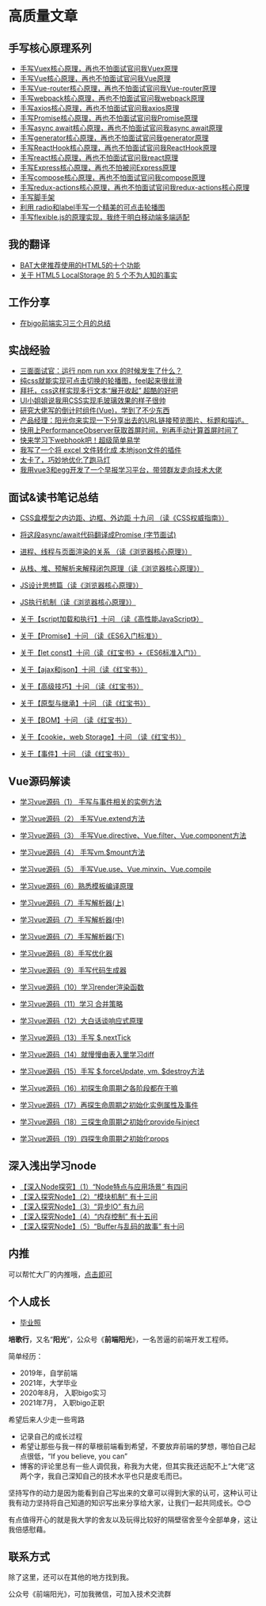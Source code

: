 # 高质量文章

## 手写核心原理系列

- [手写Vuex核心原理，再也不怕面试官问我Vuex原理](https://github.com/Sunny-lucking/howToBuildMyVuex)
- [手写Vue核心原理，再也不怕面试官问我Vue原理](https://github.com/Sunny-lucking/myvue)
- [手写Vue-router核心原理，再也不怕面试官问我Vue-router原理](https://github.com/Sunny-lucking/howToBuildMyVueRouter)
- [手写webpack核心原理，再也不怕面试官问我webpack原理](https://github.com/Sunny-lucking/howToBuildMyWebpack/blob/master/README.md)
- [手写axios核心原理，再也不怕面试官问我axios原理](https://github.com/Sunny-lucking/howToBuildMyAxios)
- [手写Promise核心原理，再也不怕面试官问我Promise原理](https://github.com/Sunny-lucking/howToBuildMyPromise)
- [手写async await核心原理，再也不怕面试官问我async await原理](https://github.com/Sunny-lucking/blog/issues/48)
- [手写generator核心原理，再也不怕面试官问我generator原理](https://github.com/Sunny-lucking/interview/issues/6)
- [手写ReactHook核心原理，再也不怕面试官问我ReactHook原理](https://github.com/Sunny-lucking/HowToBuildMyReactHook)
- [手写react核心原理，再也不怕面试官问我react原理](https://github.com/Sunny-lucking/howToBuildMyReact)
- [手写Express核心原理，再也不怕被问Express原理](https://github.com/Sunny-lucking/HowToBuildMyExpress)
- [手写compose核心原理，再也不怕面试官问我compose原理](https://github.com/Sunny-lucking/interview/issues/10)
- [手写redux-actions核心原理，再也不怕面试官问我redux-actions核心原理](https://github.com/Sunny-lucking/interview/issues/11)
- [手写脚手架](https://github.com/Sunny-lucking/pgx-cli)
- [利用 radio和label手写一个精美的可点击轮播图](https://github.com/Sunny-lucking/howToBuiMySwiper)
- [手写flexible.js的原理实现，我终于明白移动端多端适配](https://github.com/Sunny-lucking/blog/issues/46)


## 我的翻译
- [BAT大佬推荐使用的HTML5的十个功能](https://github.com/Sunny-lucking/interview/issues/14)
- [关于 HTML5 LocalStorage 的 5 个不为人知的事实](https://github.com/Sunny-lucking/interview/issues/13)

## 工作分享
- [在bigo前端实习三个月的总结](https://github.com/Sunny-lucking/interview/issues/20)

## 实战经验
- [三面面试官：运行 npm run xxx 的时候发生了什么？](https://github.com/Sunny-lucking/blog/issues/43)
- [纯css就能实现可点击切换的轮播图，feel起来很丝滑](https://github.com/Sunny-lucking/blog/issues/44)
- [拜托，css这样实现多行文本“展开收起” 超酷的好吧](https://github.com/Sunny-lucking/interview/issues/18)
- [UI小姐姐说我用CSS实现毛玻璃效果的样子很帅](https://github.com/Sunny-lucking/interview/issues/17)
- [研究大佬写的倒计时组件(Vue)，学到了不少东西](https://github.com/Sunny-lucking/interview/issues/19)
- [产品经理：阳光你来实现一下分享出去的URL链接预览图片、标题和描述。](https://github.com/Sunny-lucking/interview/issues/16)
- [快用上PerformanceObserver获取首屏时间，别再手动计算首屏时间了](https://github.com/Sunny-lucking/interview/issues/15)
- [快来学习下webhook吧！超级简单易学](https://github.com/Sunny-lucking/blog/issues/41)
- [我写了一个将 excel 文件转化成 本地json文件的插件](https://github.com/Sunny-lucking/HowToBuildMyExcelTobeJson/blob/main/README.md)
- [太卡了，巧妙地优化了跑马灯](https://github.com/Sunny-lucking/blog/issues/45)
- [我用vue3和egg开发了一个早报学习平台，带领群友走向技术大佬](https://github.com/Sunny-lucking/morning-news)

## 面试&读书笔记总结
- [CSS盒模型之内边距、边框、外边距 十九问 （读《CSS权威指南》）](https://github.com/Sunny-lucking/interview/issues/21)
- [将这段async/await代码翻译成Promise (字节面试)](https://github.com/Sunny-lucking/blog/issues/47)
- [进程、线程与页面渲染的关系 （读《浏览器核心原理》）](https://github.com/Sunny-lucking/interview/issues/22)
- [从栈、堆、预解析来解释闭包原理（读《浏览器核心原理》）](https://github.com/Sunny-lucking/interview/issues/23)
- [JS设计思想篇（读《浏览器核心原理》）](https://github.com/Sunny-lucking/interview/issues/24)
- [JS执行机制（读《浏览器核心原理》）](https://github.com/Sunny-lucking/interview/issues/25)

- [关于【script加载和执行】十问 （读《高性能JavaScript》）](https://github.com/Sunny-lucking/interview/issues/29)

- [关于【Promise】十问 （读《ES6入门标准》）](https://github.com/Sunny-lucking/interview/issues/32)

- [关于【let const】十问（读《红宝书》+《ES6标准入门》）](https://github.com/Sunny-lucking/interview/issues/26)
- [关于【ajax和json】十问（读《红宝书》）](https://github.com/Sunny-lucking/interview/issues/27)
- [关于【高级技巧】十问 （读《红宝书》）](https://github.com/Sunny-lucking/interview/issues/28)
- [关于【原型与继承】十问 （读《红宝书》）](https://github.com/Sunny-lucking/interview/issues/30)
- [关于【BOM】十问 （读《红宝书》）](https://github.com/Sunny-lucking/interview/issues/31)
- [关于【cookie，web Storage】十问 （读《红宝书》）](https://github.com/Sunny-lucking/interview/issues/33)
- [关于【事件】十问 （读《红宝书》）](https://github.com/Sunny-lucking/interview/issues/34)


## Vue源码解读
- [学习vue源码（1） 手写与事件相关的实例方法](https://mp.weixin.qq.com/s?__biz=MzU5NDM5MDg1Mw%3D%3D&chksm=fe00be50c9773746af0f38a81d596ba964cb773de25c8c43478ca4eda982649bd204cfee6aa0&idx=1&lang=zh_CN&mid=2247484538&scene=21&sn=636c4998e0e889f523c530b794bab224&token=1754964428#wechat_redirect)

- [学习vue源码（2） 手写Vue.extend方法](https://mp.weixin.qq.com/s?__biz=MzU5NDM5MDg1Mw%3D%3D&chksm=fe00bff7c97736e1d494422bcfba40c93042d45c5a78508adcf149f4b802e2aa418b2997bfa1&idx=3&lang=zh_CN&mid=2247484893&scene=21&sn=c075a24e91638d48ee88cad4c400c5d2&token=1754964428#wechat_redirect)

- [学习vue源码（3） 手写Vue.directive、Vue.filter、Vue.component方法](https://mp.weixin.qq.com/s?__biz=MzU5NDM5MDg1Mw%3D%3D&chksm=fe00bed3c97737c525ce63217232492abe9099ca40e8d04112a42e001d5a4d17fc7b95211852&idx=2&lang=zh_CN&mid=2247484665&scene=21&sn=5b81ddc051b162580bf66479f67e3763&token=1754964428#wechat_redirect)

- [学习vue源码（4） 手写vm.$mount方法](https://mp.weixin.qq.com/s?__biz=MzU5NDM5MDg1Mw%3D%3D&chksm=fe00bed3c97737c52caba48c1411b601c307b3ebe3132b3ec2ef59888c10755936ac194e252a&idx=1&lang=zh_CN&mid=2247484665&scene=21&sn=0766d5757e0e838ac37eab8ea3528fa4&token=1754964428#wechat_redirect)

- [学习vue源码（5） 手写Vue.use、Vue.minxin、Vue.compile](https://mp.weixin.qq.com/s?__biz=MzU5NDM5MDg1Mw%3D%3D&chksm=fe00bff7c97736e16c9a33d74e881e1c0f4dd573d356565873cf5ef3a500130c2fb93b815690&idx=1&lang=zh_CN&mid=2247484893&scene=21&sn=8b6e19b7676fc6ffe38cb1054c5e6697&token=1754964428#wechat_redirect)

- [学习vue源码（6）熟悉模板编译原理](https://mp.weixin.qq.com/s?__biz=MzU5NDM5MDg1Mw%3D%3D&chksm=fe00bff7c97736e10e4b089156c8ab7f14e32fc7b21815e8f4597200b04531d416f1a8e08718&idx=2&lang=zh_CN&mid=2247484893&scene=21&sn=f28e4095d02db14f9c452dc1010711f3&token=1754964428#wechat_redirect)

- [学习vue源码（7）手写解析器(上)](https://mp.weixin.qq.com/s?__biz=MzU5NDM5MDg1Mw%3D%3D&chksm=fe00b25ac9773b4c8a2d6d654a4fb09716a75cccc6ff6667093df6b78d36fcf9c005e332f0ee&idx=1&lang=zh_CN&mid=2247485552&scene=21&sn=2f1132e42fa76ba5ee8d714d5c8681cd&token=1754964428#wechat_redirect)

- [学习vue源码（7）手写解析器(中)](https://mp.weixin.qq.com/s?__biz=MzU5NDM5MDg1Mw%3D%3D&chksm=fe00b25ac9773b4c1d39abbf89ae605431c351b4e557c7e87a53cc68dc6349acab4b80747bd5&idx=2&lang=zh_CN&mid=2247485552&scene=21&sn=47d49ebe5f7e174821aec1e97ba01409&token=1754964428#wechat_redirect)

- [学习vue源码（7）手写解析器(下)](https://mp.weixin.qq.com/s?__biz=MzU5NDM5MDg1Mw%3D%3D&chksm=fe00b25ac9773b4c6a5701ed3fc9cf5b2b74c2b0d1f474e6425a399d02eaef77eacdd5340b4c&idx=3&lang=zh_CN&mid=2247485552&scene=21&sn=ad14f708e430a1b12ef34a7e1a3a15e5&token=1754964428#wechat_redirect)

- [学习vue源码（8）手写优化器](https://mp.weixin.qq.com/s?__biz=MzU5NDM5MDg1Mw%3D%3D&chksm=fe00b2a3c9773bb5c2e56ce5668b39660a223f9b7987b2624b0c7c6e5542ebae27abd3608534&idx=1&lang=zh_CN&mid=2247485577&scene=21&sn=c1720ac239bf71b78cc351d09ec3fbb0&token=1754964428#wechat_redirect)

- [学习vue源码（9）手写代码生成器](https://mp.weixin.qq.com/s?__biz=MzU5NDM5MDg1Mw%3D%3D&chksm=fe00b2a3c9773bb5e950d6527d41a2523bf2f4fc267712edc555df839ebfdcce880092c20edf&idx=2&lang=zh_CN&mid=2247485577&scene=21&sn=f2b4803b743484475e6280ce151ade0f&token=1754964428#wechat_redirect)

- [学习vue源码（10）学习render渲染函数](https://mp.weixin.qq.com/s?__biz=MzU5NDM5MDg1Mw%3D%3D&chksm=fe00b2c9c9773bdfadf8843b6f48c8c5a5f190d16ddabe57faa2cfe795295eb6d136fefd1355&idx=1&lang=zh_CN&mid=2247485667&scene=21&sn=2e43e6216ee822ea13662cac5cce8fcd&token=1754964428#wechat_redirect)

- [学习vue源码（11）学习 合并策略](https://mp.weixin.qq.com/s?__biz=MzU5NDM5MDg1Mw%3D%3D&chksm=fe00b32dc9773a3b51080ba3ae27480dd133bc894790fcf5538f6c72b89a3c010e5b5563e556&idx=1&lang=zh_CN&mid=2247485703&scene=21&sn=a164fd5232730a9debd402bbdcd9f6b7&token=1754964428#wechat_redirect)

- [学习vue源码（12）大白话谈响应式原理](https://mp.weixin.qq.com/s?__biz=MzU5NDM5MDg1Mw%3D%3D&chksm=fe00b353c9773a45959dba1208165f491cb65e3a91f2ea6278803365cd0964aeb414ca437fa0&idx=1&lang=zh_CN&mid=2247485817&scene=21&sn=37a53519a1f49a9c179500e9f8d9af0f&token=1754964428#wechat_redirect)

- [学习vue源码（13）手写 $.nextTick](https://mp.weixin.qq.com/s?__biz=MzU5NDM5MDg1Mw%3D%3D&chksm=fe00b3b0c9773aa6235d22bfcd644e4a35824a26e341961e0c6a0b7cc5934785b15cff448d6c&idx=1&lang=zh_CN&mid=2247485850&scene=21&sn=bad398fb94bbedffdd9f095824c88c23&token=1754964428#wechat_redirect)

- [学习vue源码（14）就慢慢由表入里学习diff](https://mp.weixin.qq.com/s?__biz=MzU5NDM5MDg1Mw%3D%3D&chksm=fe00b0e5c97739f3e8268104e764b52349f377073aee9f19b3326f9da965256a23a70661551c&idx=1&lang=zh_CN&mid=2247486159&scene=21&sn=802aaa2208142f0fff7a6ff3b70db16a&token=1754964428#wechat_redirect)

- [学习vue源码（15）手写 $.forceUpdate, vm. $destroy方法](https://mp.weixin.qq.com/s?__biz=MzU5NDM5MDg1Mw%3D%3D&chksm=fe00b0cbc97739dd1954026afc5b7013b77a28f55add789dbee765761830fca7584d7a78ce86&idx=1&lang=zh_CN&mid=2247486177&scene=21&sn=1cd72e52441a861f4baa919730cbafa9&token=1754964428#wechat_redirect)

- [学习vue源码（16）初探生命周期之各阶段都在干嘛](https://mp.weixin.qq.com/s?__biz=MzU5NDM5MDg1Mw%3D%3D&chksm=fe00b0d5c97739c39a4ead480ba2eba551bac1461378d2d895e0dd123e024cead4ee7fa62bee&idx=1&lang=zh_CN&mid=2247486207&scene=21&sn=e26cb4024fe942349cd6c81b1a578acc&token=1754964428#wechat_redirect)

- [学习vue源码（17）再探生命周期之初始化实例属性及事件](https://mp.weixin.qq.com/s?__biz=MzU5NDM5MDg1Mw%3D%3D&chksm=fe00b13ec97738280b6662b6ea2cdaaeab08e0647af1d03998797535c671dd2a4d5cafdb5e0a&idx=1&lang=zh_CN&mid=2247486228&scene=21&sn=af46fabf9c3da251bd6d631e43f24b82&token=1754964428#wechat_redirect)

- [学习vue源码（18）三探生命周期之初始化provide与inject](https://mp.weixin.qq.com/s?__biz=MzU5NDM5MDg1Mw%3D%3D&chksm=fe00b165c977387304c082689204a464cb90deec2115981071ffdfd65e8e7d66f04a4f25846b&idx=2&lang=zh_CN&mid=2247486287&scene=21&sn=ec8b03014f5fcc72024874227475c034&token=1754964428#wechat_redirect)

- [学习vue源码（19）四探生命周期之初始化props](https://mp.weixin.qq.com/s?__biz=MzU5NDM5MDg1Mw%3D%3D&chksm=fe00b1a8c97738be05c8d632fb3aea51a066b7f35e46923da2b5d1e530fa0309cd0c1afc4629&idx=2&lang=zh_CN&mid=2247486338&scene=21&sn=3c14194a82ebc8ed86455ca5e276de83&token=1754964428#wechat_redirect)

## 深入浅出学习node
- [【深入Node探究】（1）“Node特点与应用场景” 有四问](https://github.com/Sunny-lucking/blog/issues/36)
- [【深入探究Node】（2）“模块机制” 有十三问](https://github.com/Sunny-lucking/blog/issues/37)
- [【深入探究Node】（3）“异步IO” 有九问](https://github.com/Sunny-lucking/blog/issues/38)
- [【深入探究Node】（4）“内存控制” 有十五问](https://github.com/Sunny-lucking/blog/issues/39)
- [【深入探究Node】（5）“Buffer与乱码的故事” 有十问](https://github.com/Sunny-lucking/blog/issues/40)



## 内推

可以帮忙大厂的内推哦，[点击即可](https://www.yuque.com/peigehang/kb)

## 个人成长
- [毕业照](http://mp.weixin.qq.com/s?__biz=MzU5NDM5MDg1Mw==&amp;mid=2247491749&amp;idx=1&amp;sn=ce0aa09f22c8cd82c7b48c6fa7cca3dc&amp;chksm=fe035a8fc974d39972f2f8924e7b83862d86ee9197b254013ebee9afb428151543426d279506&token=1401521668&lang=zh_CN#rd)

**培歌行**，又名“**阳光**”，公众号《**前端阳光**》，一名苦逼的前端开发工程师。

简单经历：
- 2019年，自学前端
- 2021年，大学毕业
- 2020年8月， 入职bigo实习
- 2021年7月， 入职bigo正职


希望后来人少走一些弯路
- 记录自己的成长过程
- 希望让那些与我一样的草根前端看到希望，不要放弃前端的梦想，哪怕自己起点很低，“If you believe, you can”
- 博客的评论里总有一些人调侃我，称我为大佬，但其实我还远配不上“大佬”这两个字，我自己深知自己的技术水平也只是皮毛而已。

坚持写作的动力是因为能看到自己写出来的文章可以得到大家的认可，这种认可让我有动力坚持将自己知道的知识写出来分享给大家，让我们一起共同成长。😊😊

有点值得开心的就是我大学的舍友以及玩得比较好的隔壁宿舍至今全部单身，这让我倍感慰藉。

## 联系方式
除了这里，还可以在其他的地方找到我。

公众号《前端阳光》，可加我微信，可加入技术交流群
